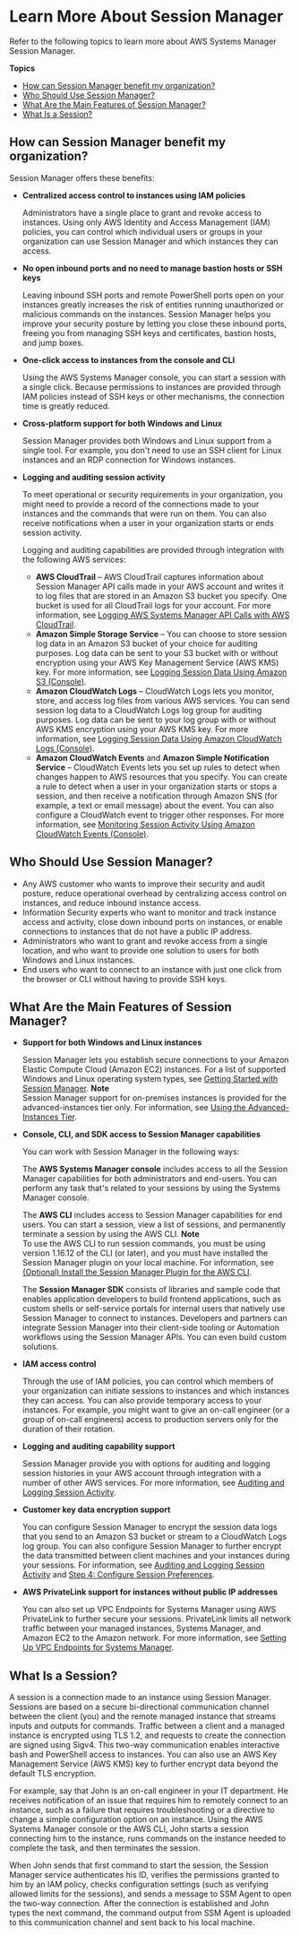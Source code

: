 # Learn More About Session Manager<a name="what-is-session-manager"></a>

Refer to the following topics to learn more about AWS Systems Manager Session Manager\.

**Topics**
+ [How can Session Manager benefit my organization?](#session-manager-benefits)
+ [Who Should Use Session Manager?](#session-manager-who)
+ [What Are the Main Features of Session Manager?](#session-manager-features)
+ [What Is a Session?](#what-is-a-session)

## How can Session Manager benefit my organization?<a name="session-manager-benefits"></a>

Session Manager offers these benefits:
+ **Centralized access control to instances using IAM policies**

  Administrators have a single place to grant and revoke access to instances\. Using only AWS Identity and Access Management \(IAM\) policies, you can control which individual users or groups in your organization can use Session Manager and which instances they can access\. 
+ **No open inbound ports and no need to manage bastion hosts or SSH keys**

  Leaving inbound SSH ports and remote PowerShell ports open on your instances greatly increases the risk of entities running unauthorized or malicious commands on the instances\. Session Manager helps you improve your security posture by letting you close these inbound ports, freeing you from managing SSH keys and certificates, bastion hosts, and jump boxes\.
+ **One\-click access to instances from the console and CLI**

  Using the AWS Systems Manager console, you can start a session with a single click\. Because permissions to instances are provided through IAM policies instead of SSH keys or other mechanisms, the connection time is greatly reduced\.
+ **Cross\-platform support for both Windows and Linux**

  Session Manager provides both Windows and Linux support from a single tool\. For example, you don't need to use an SSH client for Linux instances and an RDP connection for Windows instances\.
+ **Logging and auditing session activity**

  To meet operational or security requirements in your organization, you might need to provide a record of the connections made to your instances and the commands that were run on them\. You can also receive notifications when a user in your organization starts or ends session activity\. 

  Logging and auditing capabilities are provided through integration with the following AWS services:
  + **AWS CloudTrail** – AWS CloudTrail captures information about Session Manager API calls made in your AWS account and writes it to log files that are stored in an Amazon S3 bucket you specify\. One bucket is used for all CloudTrail logs for your account\. For more information, see [Logging AWS Systems Manager API Calls with AWS CloudTrail](monitoring-cloudtrail-logs.md)\. 
  + **Amazon Simple Storage Service** – You can choose to store session log data in an Amazon S3 bucket of your choice for auditing purposes\. Log data can be sent to your S3 bucket with or without encryption using your AWS Key Management Service \(AWS KMS\) key\. For more information, see [Logging Session Data Using Amazon S3 \(Console\)](session-manager-logging-auditing.md#session-manager-logging-auditing-s3)\.
  + **Amazon CloudWatch Logs** – CloudWatch Logs lets you monitor, store, and access log files from various AWS services\. You can send session log data to a CloudWatch Logs log group for auditing purposes\. Log data can be sent to your log group with or without AWS KMS encryption using your AWS KMS key\. For more information, see [Logging Session Data Using Amazon CloudWatch Logs \(Console\)](session-manager-logging-auditing.md#session-manager-logging-auditing-cloudwatch-logs)\.
  + **Amazon CloudWatch Events** and **Amazon Simple Notification Service** – CloudWatch Events lets you set up rules to detect when changes happen to AWS resources that you specify\. You can create a rule to detect when a user in your organization starts or stops a session, and then receive a notification through Amazon SNS \(for example, a text or email message\) about the event\. You can also configure a CloudWatch event to trigger other responses\. For more information, see [Monitoring Session Activity Using Amazon CloudWatch Events \(Console\)](session-manager-logging-auditing.md#session-manager-logging-auditing-cloudwatch-events)\.

## Who Should Use Session Manager?<a name="session-manager-who"></a>
+ Any AWS customer who wants to improve their security and audit posture, reduce operational overhead by centralizing access control on instances, and reduce inbound instance access\. 
+ Information Security experts who want to monitor and track instance access and activity, close down inbound ports on instances, or enable connections to instances that do not have a public IP address\. 
+ Administrators who want to grant and revoke access from a single location, and who want to provide one solution to users for both Windows and Linux instances\.
+ End users who want to connect to an instance with just one click from the browser or CLI without having to provide SSH keys\.

## What Are the Main Features of Session Manager?<a name="session-manager-features"></a>
+ **Support for both Windows and Linux instances**

  Session Manager lets you establish secure connections to your Amazon Elastic Compute Cloud \(Amazon EC2\) instances\. For a list of supported Windows and Linux operating system types, see [Getting Started with Session Manager](session-manager-getting-started.md)\.
**Note**  
Session Manager support for on\-premises instances is provided for the advanced\-instances tier only\. For information, see [Using the Advanced\-Instances Tier](systems-manager-managedinstances-advanced.md)\. 
+ **Console, CLI, and SDK access to Session Manager capabilities**

  You can work with Session Manager in the following ways:

  The **AWS Systems Manager console** includes access to all the Session Manager capabilities for both administrators and end\-users\. You can perform any task that's related to your sessions by using the Systems Manager console\. 

  The **AWS CLI** includes access to Session Manager capabilities for end users\. You can start a session, view a list of sessions, and permanently terminate a session by using the AWS CLI\. 
**Note**  
To use the AWS CLI to run session commands, you must be using version 1\.16\.12 of the CLI \(or later\), and you must have installed the Session Manager plugin on your local machine\. For information, see [\(Optional\) Install the Session Manager Plugin for the AWS CLI](session-manager-working-with-install-plugin.md)\.

  The **Session Manager SDK** consists of libraries and sample code that enables application developers to build frontend applications, such as custom shells or self\-service portals for internal users that natively use Session Manager to connect to instances\. Developers and partners can integrate Session Manager into their client\-side tooling or Automation workflows using the Session Manager APIs\. You can even build custom solutions\.
+ **IAM access control**

  Through the use of IAM policies, you can control which members of your organization can initiate sessions to instances and which instances they can access\. You can also provide temporary access to your instances\. For example, you might want to give an on\-call engineer \(or a group of on\-call engineers\) access to production servers only for the duration of their rotation\.
+ **Logging and auditing capability support**

  Session Manager provide you with options for auditing and logging session histories in your AWS account through integration with a number of other AWS services\. For more information, see [Auditing and Logging Session Activity](session-manager-logging-auditing.md)\.
+ **Customer key data encryption support**

  You can configure Session Manager to encrypt the session data logs that you send to an Amazon S3 bucket or stream to a CloudWatch Logs log group\. You can also configure Session Manager to further encrypt the data transmitted between client machines and your instances during your sessions\. For information, see [Auditing and Logging Session Activity](session-manager-logging-auditing.md) and [Step 4: Configure Session Preferences](session-manager-getting-started-configure-preferences.md)\.
+ **AWS PrivateLink support for instances without public IP addresses**

  You can also set up VPC Endpoints for Systems Manager using AWS PrivateLink to further secure your sessions\. PrivateLink limits all network traffic between your managed instances, Systems Manager, and Amazon EC2 to the Amazon network\. For more information, see [Setting Up VPC Endpoints for Systems Manager](sysman-setting-up-vpc.md)\.

## What Is a Session?<a name="what-is-a-session"></a>

A session is a connection made to an instance using Session Manager\. Sessions are based on a secure bi\-directional communication channel between the client \(you\) and the remote managed instance that streams inputs and outputs for commands\. Traffic between a client and a managed instance is encrypted using TLS 1\.2, and requests to create the connection are signed using Sigv4\. This two\-way communication enables interactive bash and PowerShell access to instances\. You can also use an AWS Key Management Service \(AWS KMS\) key to further encrypt data beyond the default TLS encryption\.

For example, say that John is an on\-call engineer in your IT department\. He receives notification of an issue that requires him to remotely connect to an instance, such as a failure that requires troubleshooting or a directive to change a simple configuration option on an instance\. Using the AWS Systems Manager console or the AWS CLI, John starts a session connecting him to the instance, runs commands on the instance needed to complete the task, and then terminates the session\.

When John sends that first command to start the session, the Session Manager service authenticates his ID, verifies the permissions granted to him by an IAM policy, checks configuration settings \(such as verifying allowed limits for the sessions\), and sends a message to SSM Agent to open the two\-way connection\. After the connection is established and John types the next command, the command output from SSM Agent is uploaded to this communication channel and sent back to his local machine\.